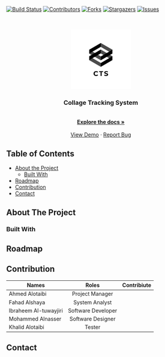 
[![Build Status](https://travis-ci.org/kaalotaibi37/test.svg?branch=master)](https://travis-ci.org/kaalotaibi37/test) 
[![Contributors][contributors-shield]][contributors-url]
[![Forks][forks-shield]][forks-url]
[![Stargazers][stars-shield]][stars-url]
[![Issues][issues-shield]][issues-url]

<!-- PROJECT LOGO -->
<br />
<p align="center">
  <a href="https://github.com/kaalotaibi37/test">
    <img src="image/logo_transparent.png" alt="Logo" width="160" height="160">
  </a>

  <h3 align="center">Collage Tracking System</h3>
  <p align="center">
    <br />
    <a href="https://github.com/Kaalotaibi37/test"><strong>Explore the docs »</strong></a>
    <br />
    <br />
    <a href="https://github.com/Kaalotaibi37/test">View Demo</a>
    ·
    <a href="https://github.com/Kaalotaibi37/test/issues">Report Bug</a>
  </p>
</p>



<!-- TABLE OF CONTENTS -->
## Table of Contents

* [About the Project](#about-the-project)
  * [Built With](#built-with)
* [Roadmap](#roadmap)
* [Contribution](#contribution)
* [Contact](#contact)



<!-- ABOUT THE PROJECT -->
## About The Project



### Built With





<!-- ROADMAP -->
## Roadmap



<!-- CONTRIBUTION -->
## Contribution
| Names                 | Roles               | Contribiute  |
| -------------         |:-------------:      |        -----:|
| Ahmed Alotaibi        | Project Manager     |              |
| Fahad Alshaya         | System Analyst      |              |
| Ibraheem Al-tuwayjiri | Software Developer  |              |
| Mohammed Alnasser     | Software Designer   |              |
| Khalid Alotaibi       | Tester              |              |



<!-- CONTACT -->
## Contact






<!-- MARKDOWN LINKS & IMAGES -->
<!-- https://www.markdownguide.org/basic-syntax/#reference-style-links -->
[contributors-shield]: https://img.shields.io/github/contributors/kaalotaibi37/test.svg?style=flat-square
[contributors-url]: https://github.com/Kaalotaibi37/test/graphs/contributors
[forks-shield]: https://img.shields.io/github/forks/kaalotaibi37/test.svg?style=flat-square
[forks-url]: https://github.com/kaalotaibi37/test/network/members
[stars-shield]: https://img.shields.io/github/stars/kaalotaibi37/test.svg?style=flat-square
[stars-url]: https://github.com/othneildrew/Best-README-Template/stargazers
[issues-shield]: https://img.shields.io/github/issues/kaalotaibi37/test.svg?style=flat-square
[issues-url]: https://github.com/kaalotaibi37/test/issues
[platform-shield]:https://img.shields.io/cocoapods/p/Andriod?color=Green&style=flat-square

